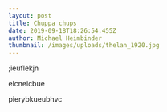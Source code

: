 ```yaml
---
layout: post
title: Chuppa chups
date: 2019-09-18T18:26:54.455Z
author: Michael Heimbinder
thumbnail: /images/uploads/thelan_1920.jpg
---
```

;ieuflekjn

elcneicbue

pierybkueubhvc
